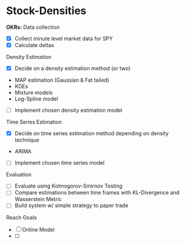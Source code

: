 # Stock-Densities

**OKRs:**
Data collection
- [x] Collect minute level market data for SPY
- [x] Calculate deltas

Density Estimation
- [x] Decide on a density estimation method (or two)
- MAP estimation (Gaussian & Fat tailed)
- KDEs
- Mixture models
- Log-Spline model 
- [ ] Implement chosen density estimation model

Time Series Estimation
- [x] Decide on time series estimation method depending on density technique
- ARIMA
- [ ] Implement chosen time series model

Evaluation
- [ ] Evaluate using Kolmogorov-Smirnov Testing
- [ ] Compare estimations between time frames with KL-Divergence and Wasserstein Metric
- [ ] Build system w/ simple strategy to paper trade

Reach Goals
- [ ] Online Model
- [ ]  
